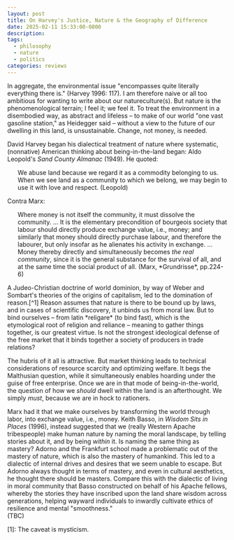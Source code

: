 ```yaml
---
layout: post
title: On Harvey's Justice, Nature & the Geography of Difference
date: 2025-02-11 15:33:00-0800
description: 
tags:
  - philosophy
  - nature
  - politics
categories: reviews
---
```

In aggregate, the environmental issue "encompasses quite literally everything there is." (Harvey 1996: 117). I am therefore naive or all too ambitious for wanting to write about our natureculture(s). But nature is the phenomenological terrain; I feel it; we feel it. To treat the environment in a disembodied way, as abstract and lifeless – to make of our world "one vast gasoline station," as Heidegger said – without a view to the future of our dwelling in this land, is unsustainable. Change, not money, is needed.

David Harvey began his dialectical treatment of nature where systematic, (nonnative) American thinking about being-in-the-land began: Aldo Leopold's *Sand County Almanac* (1949). He quoted:
<ul>
We abuse land because we regard it as a commodity belonging to us. When we see land as a community to which we belong, we may begin to use it with love and respect. (Leopold)
</ul>
Contra Marx:
<ul>
Where money is not itself the community, it must dissolve the community. ... It is the elementary precondition of bourgeois society that labour should directly produce exchange value, i.e., money; and similarly that money should directly purchase labour, and therefore the labourer, but only insofar as he alienates his activity in exchange. ... Money thereby directly and simultaneously becomes <em>the real community</em>, since it is the general substance for the survival of all, and at the same time the social product of all. (Marx, *Grundrisse*, pp.224-6)
</ul>
A Judeo-Christian doctrine of world dominion, by way of Weber and Sombart's theories of the origins of capitalism, led to the domination of reason.[^1] Reason assumes that nature is there to be bound up by laws, and in cases of scientific discovery, it unbinds us from moral law. But to bind ourselves – from latin *religare* (to bind fast), which is the etymological root of religion and reliance – meaning to gather things together, is our greatest virtue. Is not the strongest ideological defense of the free market that it binds together a society of producers in trade relations?<br>

The hubris of it all is attractive. But market thinking leads to technical considerations of resource scarcity and optimizing welfare. It begs the Malthusian question, while it simultaneously enables hoarding under the guise of free enterprise. Once we are in that mode of being-in-the-world, the question of how we *should* dwell within the land is an afterthought. We simply *must*, because we are in hock to rationers.<br>

Marx had it that we make ourselves by transforming the world through labor, into exchange value, i.e., money. Keith Basso, in *Wisdom Sits in Places* (1996), instead suggested that we (really Western Apache tribespeople) make human nature by naming the moral landscape, by telling stories about it, and by being *within* it. Is naming the same thing as mastery? Adorno and the Frankfurt school made a problematic out of the mastery of nature, which is also the mastery of humankind. This led to a dialectic of internal drives and desires that we seem unable to escape. But Adorno always thought in terms of mastery, and even in cultural aesthetics, he thought there should be masters. Compare this with the dialectic of living in moral community that Basso constructed on behalf of his Apache fellows, whereby the stories they have inscribed upon the land share wisdom across generations, helping wayward individuals to inwardly cultivate ethics of resilience and mental "smoothness."<br>
(TBC)

[1]: The caveat is mysticism.




